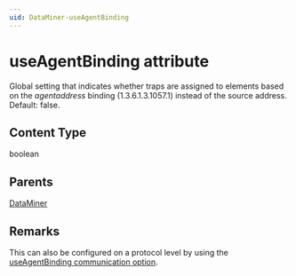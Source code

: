 ```yaml
---
uid: DataMiner-useAgentBinding
---
```


# useAgentBinding attribute

Global setting that indicates whether traps are assigned to elements based on the *agentaddress* binding (1.3.6.1.3.1057.1) instead of the source address. Default: false.

## Content Type

boolean

## Parents

[DataMiner](xref:DataMiner)

## Remarks

This can also be configured on a protocol level by using the [useAgentBinding communication option](xref:Protocol.Type-communicationOptions#useagentbinding).

